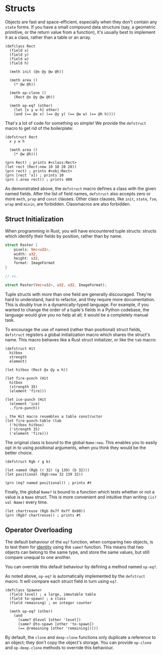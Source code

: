 # Structs

Objects are fast and space-efficient, especially when they don't contain any `state` forms. If 
you have a small compound data structure (say, a geometric primitive, or the return value from a 
function), it's usually best to implement it as a class, rather than a table or an array.

	(defclass Rect
	  (field x)
	  (field y)
	  (field w)
	  (field h)

	  (meth init (@x @y @w @h))

	  (meth area ()
	    (* @w @h))

	  (meth op-clone ()
	    (Rect @x @y @w @h))

	  (meth op-eq? (other)
	    (let [x y w h] other)
	    (and (== @x x) (== @y y) (== @w w) (== @h h))))

That's a lot of code for something so simple! We provide the `defstruct` macro to get rid of
the boilerplate:
	
	(defstruct Rect 
	  x y w h

	  (meth area ()
	    (* @w @h)))

	(prn Rect) ; prints #<class:Rect>
	(let rect (Rect:new 10 10 20 20))
	(prn rect) ; prints #<obj:Rect>
	(prn [rect 'x]) ; prints 10
	(prn (.area rect)) ; prints 400

As demonstrated above, the `defstruct` macro defines a class with the given named fields. After 
the list of field names, `defstruct` also accepts zero or more `meth`, `prop` and `const` 
clauses. Other class clauses, like `init`, `state`, `fsm`, `wrap` and `mixin`, are forbidden.
Classmacros are also forbidden.


## Struct Initialization

When programming in Rust, you will have encountered tuple structs: structs which identify their
fields by position, rather than by name.

```rust
struct Raster {
	pixels: Vec<u32>,
	width: u32,
	height: u32,
	format: ImageFormat
}

// vs.

struct Raster(Vec<u32>, u32, u32, ImageFormat);
```

Tuple structs with more than one field are generally discouraged. They're hard to understand, 
hard to refactor, and they require more documentation. This is doubly true in a dynamically-typed 
language. For example, if you wanted to change the order of a tuple's fields in a Python
codebase, the language would give you no help at all; it would be a completely manual task.

To encourage the use of named (rather than positional) struct fields, `defstruct` registers a 
global initialization macro which shares the struct's name. This macro behaves like a Rust struct 
initializer, or like the `tab` macro:

	(defstruct Hit
	  hitbox
	  strength
	  element)

	(let hitbox (Rect @x @y w h))

	(let fire-punch (Hit
	  hitbox
	  (strength 35)
	  (element 'fire)))

	(let ice-punch (Hit
	  (element 'ice)
	  ..fire-punch))

	; the Hit macro resembles a table constructor
	(let fire-punch-table (tab
	  ('hitbox hitbox)
	  ('strength 35)
	  ('element 'fire)))

The original class is bound to the global `Name:new`. This enables you to easily opt in to
using positional arguments, when you think they would be the better choice.
	
	(defstruct Rgb r g b)

	(let named (Rgb (r 32) (g 139) (b 32)))
	(let positional (Rgb:new 32 139 32))

	(prn (eq? named positional)) ; prints #t

Finally, the global `Name?` is bound to a function which tests whether or not a value is
a `Name` struct. This is more convenient and intuitive than writing `(is? val Name)` every
time.
	
	(let chartreuse (Rgb 0x7f 0xff 0x00))
	(prn (Rgb? chartreuse)) ; prints #t


## Operator Overloading

The default behaviour of the `eq?` function, when comparing two objects, is to test them for
[identity](miscellaneous.md#equality) using the `same?` function. This means that two objects
can belong to the same type, and store the same values, but still compare unequal to one
another.

You can override this default behaviour by defining a method named `op-eq?`.

As noted above, `op-eq?` is automatically implemented by the `defstruct` macro. It will compare 
each struct field in turn using `eq?`.
	
	(defclass Spawner
	  (field level) ; a large, immutable table
	  (field to-spawn) ; a class
	  (field remaining) ; an integer counter

	  (meth op-eq? (other)
	    (and
	      (same? @level [other 'level])
	      (same? @to-spawn [other 'to-spawn])
	      (== @remaining [other 'remaining]))))

By default, the `clone` and `deep-clone` functions only duplicate a reference to an object;
they don't copy the object's storage. You can provide `op-clone` and `op-deep-clone` methods to
override this behaviour.

